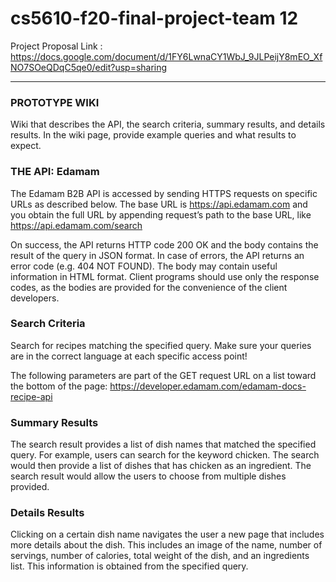 # cs5610-f20-final-project-team 12

Project Proposal Link : https://docs.google.com/document/d/1FY6LwnaCY1WbJ_9JLPeijY8mEO_XfNO7SOeQDqC5qe0/edit?usp=sharing

__________________________________________________________________________

### PROTOTYPE WIKI 

Wiki that describes the API, the search criteria, summary results, and details results. In the wiki page, provide example queries and what results to expect. 

### THE API: Edamam

The Edamam B2B API is accessed by sending HTTPS requests on specific URLs as described below. The base URL is https://api.edamam.com and you obtain the full URL by appending request’s path to the base URL, like https://api.edamam.com/search

On success, the API returns HTTP code 200 OK and the body contains the result of the query in JSON format. In case of errors, the API returns an error code (e.g. 404 NOT FOUND). The body may contain useful information in HTML format. Client programs should use only the response codes, as the bodies are provided for the convenience of the client developers.

### Search Criteria

Search for recipes matching the specified query. Make sure your queries are in the correct language at each specific access point!

The following parameters are part of the GET request URL on a list toward the bottom of the page: https://developer.edamam.com/edamam-docs-recipe-api

### Summary Results

The search result provides a list of dish names that matched the specified query. For example, users can search for the keyword chicken.
The search would then provide a list of dishes that has chicken as an ingredient. The search result would allow the users to choose from
multiple dishes provided.

### Details Results

Clicking on a certain dish name navigates the user a new page that includes more details about the dish. 
This includes an image of the name, number of servings, number of calories, total weight of the dish, and an ingredients list.
This information is obtained from the specified query.
